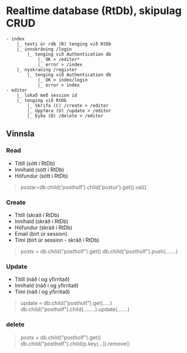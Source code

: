 # Realtime database (RtDb), skipulag CRUD

```
- index
    |_ texti úr rdb (R) tenging við RtDb
    |_ innskráning /login 
        |_ tenging við Authentication db
            |_ OK > /editor*
            |_ error > /index
    |_ nyskraning /register
        |_ tenging við Authentication db
            |_ OK > index/login
            |_ error > index
- editor
    |_ lokað með session id
    |_ tenging við RtDb
        |_ Skrifa (C) /create > /editor
        |_ Uppfæra (U) /update > /editor
        |_ Eyða (D) /delete > /editor

```

## Vinnsla

### Read

- Titill (sótt í RtDb)
- Innihald (sótt í RtDb)
- Höfundur (sótt í RtDb)

> postar=db.child('postholf').child('postur').get().val()

### Create

- Titill (skráð í RtDb)
- Innihald (skráð í RtDb)
- Höfundur (skráð í RtDb)
- Email (birt úr session)
- Tími (birt úr session - skráð í RtDb)

> posts = db.child("postholf").get()
> db.child("postholf").push(.......)

### Update

- Titill (náð í og yfirritað)
- Innihald (náð í og yfirritað)
- Tími (náð í og yfirritað)

> update = db.child("postholf").get(.....)
> db.child("postholf").child(........).update(.......)

### delete

> posts = db.child("postholf").get()
> db.child("postholf").child(p.key(...)).remove() 
